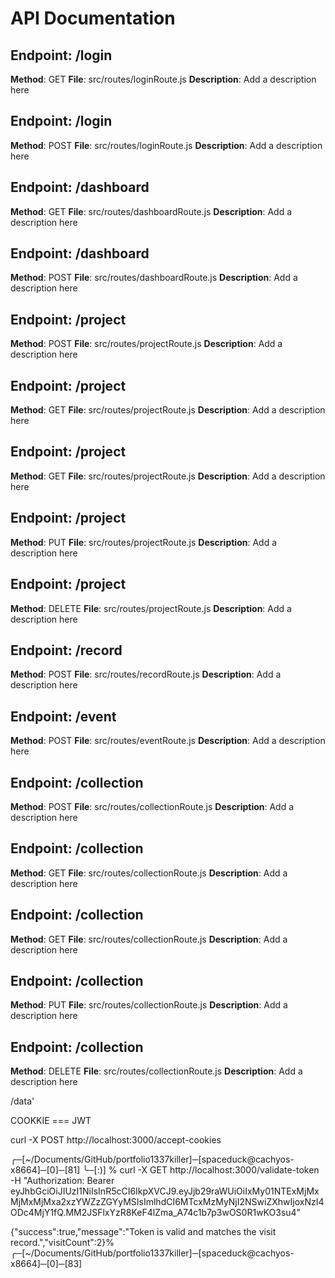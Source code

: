 # API Documentation

## Endpoint: /login

**Method**: GET
**File**: src/routes/loginRoute.js
**Description**: Add a description here

## Endpoint: /login

**Method**: POST
**File**: src/routes/loginRoute.js
**Description**: Add a description here

## Endpoint: /dashboard

**Method**: GET
**File**: src/routes/dashboardRoute.js
**Description**: Add a description here

## Endpoint: /dashboard

**Method**: POST
**File**: src/routes/dashboardRoute.js
**Description**: Add a description here

## Endpoint: /project

**Method**: POST
**File**: src/routes/projectRoute.js
**Description**: Add a description here

## Endpoint: /project

**Method**: GET
**File**: src/routes/projectRoute.js
**Description**: Add a description here

## Endpoint: /project

**Method**: GET
**File**: src/routes/projectRoute.js
**Description**: Add a description here

## Endpoint: /project

**Method**: PUT
**File**: src/routes/projectRoute.js
**Description**: Add a description here

## Endpoint: /project

**Method**: DELETE
**File**: src/routes/projectRoute.js
**Description**: Add a description here

## Endpoint: /record

**Method**: POST
**File**: src/routes/recordRoute.js
**Description**: Add a description here

## Endpoint: /event

**Method**: POST
**File**: src/routes/eventRoute.js
**Description**: Add a description here

## Endpoint: /collection

**Method**: POST
**File**: src/routes/collectionRoute.js
**Description**: Add a description here

## Endpoint: /collection

**Method**: GET
**File**: src/routes/collectionRoute.js
**Description**: Add a description here

## Endpoint: /collection

**Method**: GET
**File**: src/routes/collectionRoute.js
**Description**: Add a description here

## Endpoint: /collection

**Method**: PUT
**File**: src/routes/collectionRoute.js
**Description**: Add a description here

## Endpoint: /collection

**Method**: DELETE
**File**: src/routes/collectionRoute.js
**Description**: Add a description here


/data'

COOKKIE === JWT

curl -X POST http://localhost:3000/accept-cookies
                                                                              
╭─[~/Documents/GitHub/portfolio1337killer]─[spaceduck@cachyos-x8664]─[0]─[81]
╰─[:)] % curl -X GET http://localhost:3000/validate-token \
-H "Authorization: Bearer eyJhbGciOiJIUzI1NiIsInR5cCI6IkpXVCJ9.eyJjb29raWUiOiIxMy01NTExMjMxMjMxMjMxa2xzYWZzZGYyMSIsImlhdCI6MTcxMzMyNjI2NSwiZXhwIjoxNzI4ODc4MjY1fQ.MM2JSFlxYzR8KeF4lZma_A74c1b7p3wOS0R1wKO3su4"

{"success":true,"message":"Token is valid and matches the visit record.","visitCount":2}%                                                                                             
╭─[~/Documents/GitHub/portfolio1337killer]─[spaceduck@cachyos-x8664]─[0]─[83]
